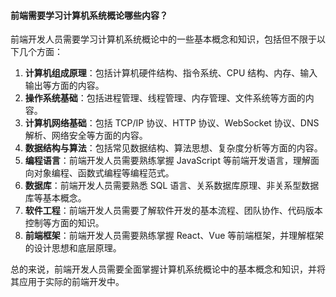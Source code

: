 <!--
 * @Author: Shu Binqi
 * @Date: 2023-03-17 23:03:08
 * @LastEditors: Shu Binqi
 * @LastEditTime: 2023-03-17 23:05:19
 * @Description: 计算机系统概论
 * @Version: 1.0.0
 * @FilePath: \interviewQuestions\扩展知识\计算机系统概论.md
-->

#### 前端需要学习计算机系统概论哪些内容？

前端开发人员需要学习计算机系统概论中的一些基本概念和知识，包括但不限于以下几个方面：

1. **计算机组成原理**：包括计算机硬件结构、指令系统、CPU 结构、内存、输入输出等方面的内容。
1. **操作系统基础**：包括进程管理、线程管理、内存管理、文件系统等方面的内容。
1. **计算机网络基础**：包括 TCP/IP 协议、HTTP 协议、WebSocket 协议、DNS 解析、网络安全等方面的内容。
1. **数据结构与算法**：包括常见数据结构、算法思想、复杂度分析等方面的内容。
1. **编程语言**：前端开发人员需要熟练掌握 JavaScript 等前端开发语言，理解面向对象编程、函数式编程等编程范式。
1. **数据库**：前端开发人员需要熟悉 SQL 语言、关系数据库原理、非关系型数据库等基本概念。
1. **软件工程**：前端开发人员需要了解软件开发的基本流程、团队协作、代码版本控制等方面的知识。
1. **前端框架**：前端开发人员需要熟练掌握 React、Vue 等前端框架，并理解框架的设计思想和底层原理。

总的来说，前端开发人员需要全面掌握计算机系统概论中的基本概念和知识，并将其应用于实际的前端开发中。
